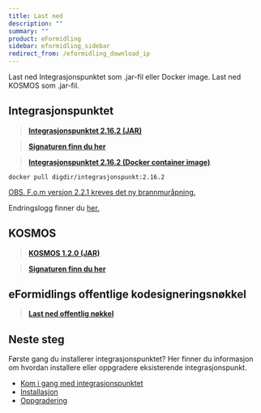 ```yaml
---
title: Last ned
description: ""
summary: ""
product: eFormidling
sidebar: eformidling_sidebar
redirect_from: /eformidling_download_ip
---
```


Last ned Integrasjonspunktet som .jar-fil eller Docker image. Last ned KOSMOS som .jar-fil.

## Integrasjonspunktet

> [**Integrasjonspunktet 2.16.2 (JAR)**](https://repo1.maven.org/maven2/no/difi/meldingsutveksling/integrasjonspunkt/2.16.2/integrasjonspunkt-2.16.2.jar)

> [**Signaturen finn du her**](https://repo1.maven.org/maven2/no/difi/meldingsutveksling/integrasjonspunkt/2.16.2/integrasjonspunkt-2.16.2.jar.asc)

> [**Integrasjonspunktet 2.16.2 (Docker container image)** ](https://hub.docker.com/layers/digdir/integrasjonspunkt/2.16.2/images/sha256-f74f8a45b3b86963b1d187eb974b1d6883b346fdbe563d260a14937f97545cb2?context=explore)

`docker pull digdir/integrasjonspunkt:2.16.2`

[OBS. F.o.m versjon 2.2.1 kreves det ny brannmuråpning.](../installasjon/forberede_installasjon#brannmur%C3%A5pninger-i-produksjon)

Endringslogg finner du [her.](../Oppgradering/endringslogg)

## KOSMOS

> [**KOSMOS 1.2.0 (JAR)**](https://repo1.maven.org/maven2/no/difi/move/kosmos/1.2.0/kosmos-1.2.0.jar)

> [**Signaturen finn du her**](https://repo1.maven.org/maven2/no/difi/move/kosmos/1.2.0/kosmos-1.2.0.jar.asc)

## eFormidlings offentlige kodesigneringsnøkkel

> [**Last ned offentlig nøkkel**](/resources/eformidling/public_keys/eformidling-key.asc)

## Neste steg

Første gang du installerer integrasjonspunktet? Her finner du informasjon om hvordan installere eller oppgradere eksisterende integrasjonspunkt.

- [Kom i gang med integrasjonspunktet](../installasjon/)
- [Installasjon](../installasjon/installasjon)
- [Oppgradering](../Oppgradering/)
